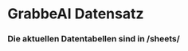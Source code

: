 





















































































































































































































































































































































































# GrabbeAI Datensatz





### Die aktuellen Datentabellen sind in /sheets/


